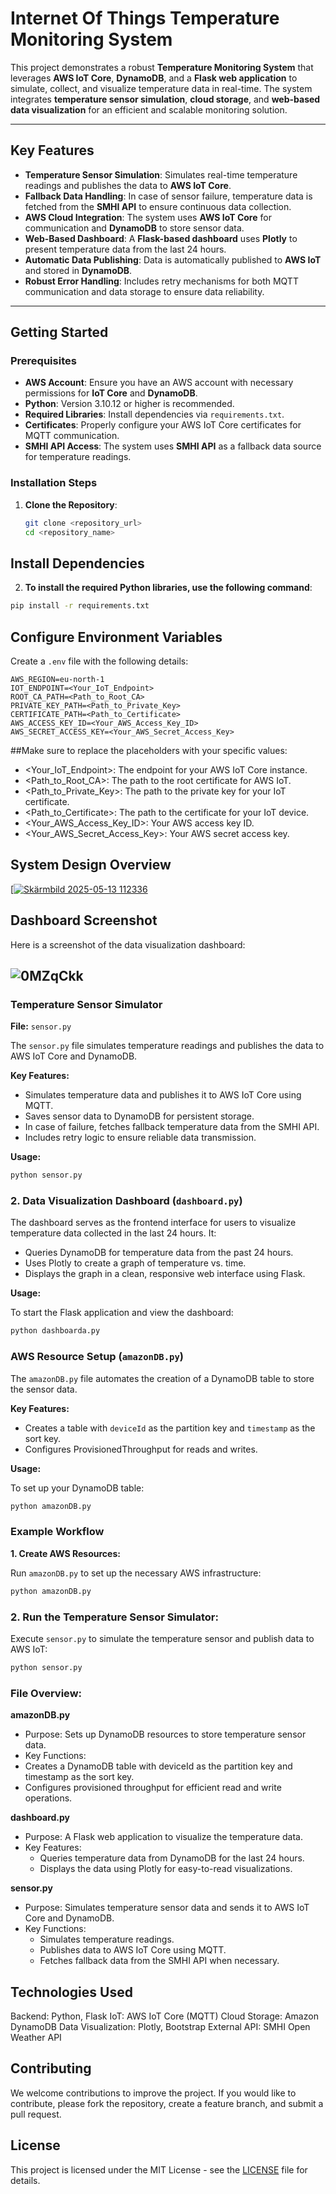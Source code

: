 # Internet Of Things Temperature Monitoring System

This project demonstrates a robust **Temperature Monitoring System** that leverages **AWS IoT Core**, **DynamoDB**, and a **Flask web application** to simulate, collect, and visualize temperature data in real-time. The system integrates **temperature sensor simulation**, **cloud storage**, and **web-based data visualization** for an efficient and scalable monitoring solution.

---

## Key Features

- **Temperature Sensor Simulation**: Simulates real-time temperature readings and publishes the data to **AWS IoT Core**.
- **Fallback Data Handling**: In case of sensor failure, temperature data is fetched from the **SMHI API** to ensure continuous data collection.
- **AWS Cloud Integration**: The system uses **AWS IoT Core** for communication and **DynamoDB** to store sensor data.
- **Web-Based Dashboard**: A **Flask-based dashboard** uses **Plotly** to present temperature data from the last 24 hours.
- **Automatic Data Publishing**: Data is automatically published to **AWS IoT** and stored in **DynamoDB**.
- **Robust Error Handling**: Includes retry mechanisms for both MQTT communication and data storage to ensure data reliability.

---

## Getting Started

### Prerequisites

- **AWS Account**: Ensure you have an AWS account with necessary permissions for **IoT Core** and **DynamoDB**.
- **Python**: Version 3.10.12 or higher is recommended.
- **Required Libraries**: Install dependencies via `requirements.txt`.
- **Certificates**: Properly configure your AWS IoT Core certificates for MQTT communication.
- **SMHI API Access**: The system uses **SMHI API** as a fallback data source for temperature readings.

### Installation Steps

1. **Clone the Repository**:
   ```bash
   git clone <repository_url>
   cd <repository_name>
## Install Dependencies

2. **To install the required Python libraries, use the following command**:

```bash
pip install -r requirements.txt
```

## Configure Environment Variables

Create a `.env` file with the following details:

```env
AWS_REGION=eu-north-1
IOT_ENDPOINT=<Your_IoT_Endpoint>
ROOT_CA_PATH=<Path_to_Root_CA>
PRIVATE_KEY_PATH=<Path_to_Private_Key>
CERTIFICATE_PATH=<Path_to_Certificate>
AWS_ACCESS_KEY_ID=<Your_AWS_Access_Key_ID>
AWS_SECRET_ACCESS_KEY=<Your_AWS_Secret_Access_Key>
```


##Make sure to replace the placeholders with your specific values:

- <Your_IoT_Endpoint>: The endpoint for your AWS IoT Core instance.
- <Path_to_Root_CA>: The path to the root certificate for AWS IoT.
- <Path_to_Private_Key>: The path to the private key for your IoT certificate.
- <Path_to_Certificate>: The path to the certificate for your IoT device.
- <Your_AWS_Access_Key_ID>: Your AWS access key ID.
- <Your_AWS_Secret_Access_Key>: Your AWS secret access key.

## System Design Overview

[[![Skärmbild 2025-05-13 112336](https://github.com/user-attachments/assets/7cece6ab-0ba0-4c6f-ae1b-ff6bee07f672)](https://imgur.com/a/3G5IeIv)




## Dashboard Screenshot

Here is a screenshot of the data visualization dashboard:


## ![0MZqCkk](https://github.com/user-attachments/assets/b9573ca6-e730-4788-9f83-0d721f51807f)


### Temperature Sensor Simulator
**File:** `sensor.py`

The `sensor.py` file simulates temperature readings and publishes the data to AWS IoT Core and DynamoDB.

**Key Features:**

- Simulates temperature data and publishes it to AWS IoT Core using MQTT.
- Saves sensor data to DynamoDB for persistent storage.
- In case of failure, fetches fallback temperature data from the SMHI API.
- Includes retry logic to ensure reliable data transmission.

**Usage:**

```bash
python sensor.py

```

### 2. Data Visualization Dashboard (`dashboard.py`)

The dashboard serves as the frontend interface for users to visualize temperature data collected in the last 24 hours. It:

- Queries DynamoDB for temperature data from the past 24 hours.
- Uses Plotly to create a graph of temperature vs. time.
- Displays the graph in a clean, responsive web interface using Flask.

**Usage:**

To start the Flask application and view the dashboard:

```bash
python dashboarda.py

```
### AWS Resource Setup (`amazonDB.py`)

The `amazonDB.py` file automates the creation of a DynamoDB table to store the sensor data.

**Key Features:**

- Creates a table with `deviceId` as the partition key and `timestamp` as the sort key.
- Configures ProvisionedThroughput for reads and writes.

**Usage:**

To set up your DynamoDB table:

```bash
python amazonDB.py
```

### Example Workflow

**1. Create AWS Resources:**

Run `amazonDB.py` to set up the necessary AWS infrastructure:

```bash
python amazonDB.py
```

### 2. Run the Temperature Sensor Simulator:

Execute `sensor.py` to simulate the temperature sensor and publish data to AWS IoT:

```bash
python sensor.py
```
### File Overview:

**amazonDB.py**
- Purpose: Sets up DynamoDB resources to store temperature sensor data.
- Key Functions:
 - Creates a DynamoDB table with deviceId as the partition key and timestamp as the sort key.
 - Configures provisioned throughput for efficient read and write operations.

**dashboard.py**
- Purpose: A Flask web application to visualize the temperature data.
- Key Features:
  - Queries temperature data from DynamoDB for the last 24 hours.
  - Displays the data using Plotly for easy-to-read visualizations.

**sensor.py**
- Purpose: Simulates temperature sensor data and sends it to AWS IoT Core and DynamoDB.
- Key Functions:
   - Simulates temperature readings.
   - Publishes data to AWS IoT Core using MQTT.
   - Fetches fallback data from the SMHI API when necessary.



## Technologies Used
Backend: Python, Flask
IoT: AWS IoT Core (MQTT)
Cloud Storage: Amazon DynamoDB
Data Visualization: Plotly, Bootstrap
External API: SMHI Open Weather API



## Contributing
We welcome contributions to improve the project. If you would like to contribute, please fork the repository, create a feature branch, and submit a pull request.




## License

This project is licensed under the MIT License - see the [LICENSE](LICENSE) file for details.

